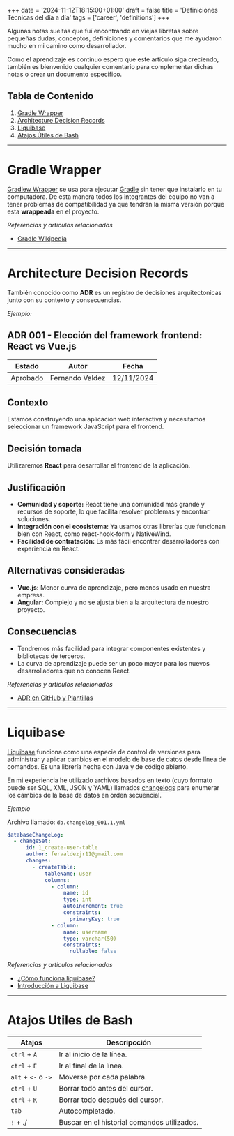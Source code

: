 +++
date = '2024-11-12T18:15:00+01:00'
draft = false
title = 'Definiciones Técnicas del día a día'
tags = ['career', 'definitions']
+++

Algunas notas sueltas que fuí encontrando en viejas libretas sobre pequeñas dudas, conceptos, definiciones y comentarios que me ayudaron mucho en mi camino como desarrollador.

Como el aprendizaje es continuo espero que este artículo siga creciendo, también es bienvenido cualquier comentario para complementar dichas notas o crear un documento especifico.

<!--more-->

## Tabla de Contenido

1. [Gradle Wrapper](#gradle-wrapper)
1. [Architecture Decision Records](#architecture-decision-records)
1. [Liquibase](#liquibase)
1. [Atajos Útiles de Bash](#atajos-utiles-de-bash)

---

# Gradle Wrapper

[Gradlew Wrapper](https://docs.gradle.org/current/userguide/gradle_wrapper.html) se usa para ejecutar [Gradle](https://docs.gradle.org/current/userguide/userguide.html) sin tener que instalarlo en tu computadora.
De esta manera todos los integrantes del equipo no van a tener problemas de compatibilidad ya que tendrán la misma versión porque esta **wrappeada** en el proyecto.

_Referencias y artículos relacionados_

- [Gradle Wikipedia](https://es.wikipedia.org/wiki/Gradle)

---

# Architecture Decision Records

También conocido como **ADR** es un registro de decisiones arquitectonicas junto con su contexto y consecuencias.

_Ejemplo:_

## ADR 001 - Elección del framework frontend: React vs Vue.js

| Estado   | Autor           | Fecha      |
| -------- | --------------- | ---------- |
| Aprobado | Fernando Valdez | 12/11/2024 |

## Contexto

Estamos construyendo una aplicación web interactiva y necesitamos seleccionar un framework JavaScript para el frontend.

## Decisión tomada

Utilizaremos **React** para desarrollar el frontend de la aplicación.

## Justificación

- **Comunidad y soporte:** React tiene una comunidad más grande y recursos de soporte, lo que facilita resolver problemas y encontrar soluciones.
- **Integración con el ecosistema:** Ya usamos otras librerías que funcionan bien con React, como react-hook-form y NativeWind.
- **Facilidad de contratación:** Es más fácil encontrar desarrolladores con experiencia en React.

## Alternativas consideradas

- **Vue.js:** Menor curva de aprendizaje, pero menos usado en nuestra empresa.
- **Angular:** Complejo y no se ajusta bien a la arquitectura de nuestro proyecto.

## Consecuencias

- Tendremos más facilidad para integrar componentes existentes y bibliotecas de terceros.
- La curva de aprendizaje puede ser un poco mayor para los nuevos desarrolladores que no conocen React.

_Referencias y artículos relacionados_

- [ADR en GitHub y Plantillas](https://github.com/joelparkerhenderson/architecture-decision-record)

---

# Liquibase

[Liquibase](http://www.liquibase.org/) funciona como una especie de control de versiones para administrar y aplicar cambios en el modelo de base de datos desde línea de comandos. Es una librería hecha con Java y de código abierto.

En mi experiencia he utilizado archivos basados en texto (cuyo formato puede ser SQL, XML, JSON y YAML) llamados [changelogs](https://docs.liquibase.com/concepts/changelogs/home.html) para enumerar los cambios de la base de datos en orden secuencial.

_Ejemplo_

Archivo llamado: `db.changelog_001.1.yml`

```yaml
databaseChangeLog:
  - changeSet:
      id: 1_create-user-table
      author: fervaldezjr11@gmail.com
      changes:
        - createTable:
            tableName: user
            columns:
              - column:
                  name: id
                  type: int
                  autoIncrement: true
                  constraints:
                    primaryKey: true
              - column:
                  name: username
                  type: varchar(50)
                  constraints:
                    nullable: false
```

_Referencias y artículos relacionados_

- [¿Cómo funciona liquibase?](https://www.liquibase.com/how-liquibase-works)
- [Introducción a Liquibase](https://docs.liquibase.com/concepts/introduction-to-liquibase.html)

---

# Atajos Utiles de Bash

| Atajos              | Descripcción                                |
| ------------------- | ------------------------------------------- |
| `ctrl` + `A`        | Ir al inicio de la línea.                   |
| `ctrl` + `E`        | Ir al final de la línea.                    |
| `alt` + `<-` o `->` | Moverse por cada palabra.                   |
| `ctrl` + `U`        | Borrar todo antes del cursor.               |
| `ctrl` + `K`        | Borrar todo después del cursor.             |
| `tab`               | Autocompletado.                             |
| `!` + ./            | Buscar en el historial comandos utilizados. |
